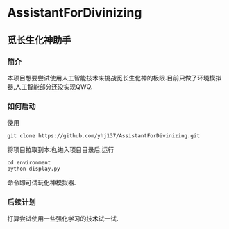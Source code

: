 # AssistantForDivinizing
## 觅长生化神助手
### 简介
本项目想要尝试使用人工智能技术来挑战觅长生化神的极限.目前只做了环境模拟器,人工智能部分还没实现QWQ.

### 如何启动
使用
```
git clone https://github.com/yhj137/AssistantForDivinizing.git
```
将项目拉取到本地,进入项目目录后,运行
```
cd environment
python display.py
```
命令即可试玩化神模拟器.

### 后续计划
打算尝试使用一些强化学习的技术试一试.
